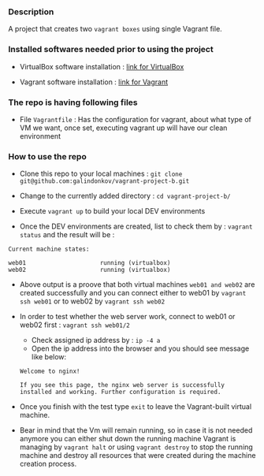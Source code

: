 ### Description

A project that creates two ```vagrant boxes``` using single Vagrant file.

### Installed softwares needed prior to using the project

- VirtualBox software installation : [link for VirtualBox](https://www.virtualbox.org/wiki/Downloads)

- Vagrant software installation : [link for Vagrant](https://www.vagrantup.com/docs/installation/)

### The repo is having following files

- File ```Vagrantfile``` : Has the configuration for vagrant, about what type of VM we want, once set, executing vagrant up will have our clean environment

### How to use the repo

- Clone this repo to your local machines : `git clone git@github.com:galindonkov/vagrant-project-b.git`

- Change to the currently added directory : `cd vagrant-project-b/`

- Execute `vagrant up` to build your local DEV environments

- Once the DEV environments are created, list to check them by : ```vagrant status``` and the result will be :
```
Current machine states:

web01                     running (virtualbox)
web02                     running (virtualbox)
```

- Above output is a proove that both virtual machines ```web01 and web02``` are created successfully and you can connect either to web01 by ```vagrant ssh web01``` or to web02 by ```vagrant ssh web02```

- In order to test whether the web server work, connect to web01 or web02 first :
     ```vagrant ssh web01/2```
     - Check assigned ip address by : ```ip -4 a```
     - Open the ip address into the browser and you should see message like below:
     ```
     Welcome to nginx!

     If you see this page, the nginx web server is successfully installed and working. Further configuration is required.
    ```
    
- Once you finish with the test type `exit` to leave the Vagrant-built virtual machine.

- Bear in mind that the Vm will remain running, so in case it is not needed anymore you can either shut down the running machine Vagrant is managing by `vagrant halt` or using `vagrant destroy` to stop the running machine and destroy all resources that were created during the machine creation process.
